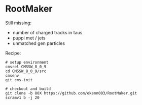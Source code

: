 # RootMaker

Still missing: 
  - number of charged tracks in taus
  - puppi met / jets
  - unmatched gen particles

Recipe:

    # setup environment
    cmsrel CMSSW_8_0_9
    cd CMSSW_8_0_9/src
    cmsenv
    git cms-init
    
    # checkout and build
    git clone -b 80X https://github.com/ekenn003/RootMaker.git
    scramv1 b -j 20
